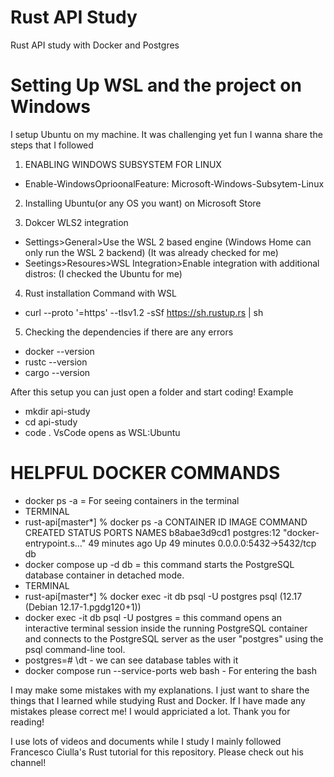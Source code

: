 # Rust API Study
Rust API study with Docker and Postgres

# Setting Up WSL and the project on Windows
I setup Ubuntu on my machine. It was challenging yet fun
I wanna share the steps that I followed 

1. ENABLING WINDOWS SUBSYSTEM FOR LINUX
- Enable-WindowsOprioonalFeature: Microsoft-Windows-Subsytem-Linux

2. Installing Ubuntu(or any OS you want) on Microsoft Store

3. Dokcer WLS2 integration
- Settings>General>Use the WSL 2 based engine (Windows Home can only run the WSL 2 backend) 
(It was already checked for me)
- Seetings>Resoures>WSL Integration>Enable integration with additional distros:
(I checked the Ubuntu for me)

4. Rust installation Command with WSL
- curl --proto '=https' --tlsv1.2 -sSf https://sh.rustup.rs | sh

5. Checking the dependencies if there are any errors
- docker --version
- rustc --version
- cargo --version

After this setup you can just open a folder and start coding!
Example
- mkdir api-study
- cd api-study
- code .
VsCode opens as WSL:Ubuntu

# HELPFUL DOCKER COMMANDS
- docker ps -a = For seeing containers in the terminal
- TERMINAL
- rust-api[master*] % docker ps -a
CONTAINER ID   IMAGE             COMMAND                  CREATED          STATUS                         PORTS                    NAMES
b8abae3d9cd1   postgres:12       "docker-entrypoint.s…"   49 minutes ago   Up 49 minutes                  0.0.0.0:5432->5432/tcp   db
- docker compose up -d db = this command starts the PostgreSQL database container in detached mode.
- TERMINAL
- rust-api[master*] %  docker exec -it db psql -U postgres
psql (12.17 (Debian 12.17-1.pgdg120+1))
- docker exec -it db psql -U postgres =  this command opens an interactive terminal session inside the running PostgreSQL container and connects to the PostgreSQL server as the user "postgres" using the psql command-line tool.
- postgres=# \dt - we can see database tables with it
- docker compose run --service-ports web bash - For entering the bash

I may make some mistakes with my explanations. I just want to share the things that I learned while studying Rust and Docker. If I have made any mistakes please correct me! I would appriciated a lot.
Thank you for reading!


I use lots of videos and documents while I study I mainly followed Francesco Ciulla's Rust tutorial for this repository. Please check out his channel!
